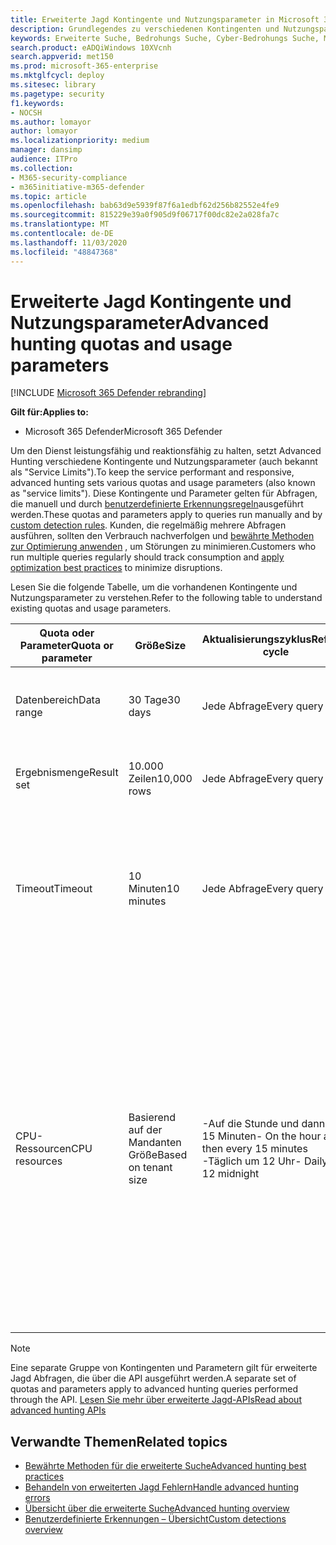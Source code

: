 ```yaml
---
title: Erweiterte Jagd Kontingente und Nutzungsparameter in Microsoft 365 Defender
description: Grundlegendes zu verschiedenen Kontingenten und Nutzungsparametern (Service Limits), mit denen der erweiterte Jagd Dienst reaktionsfähig bleibt
keywords: Erweiterte Suche, Bedrohungs Suche, Cyber-Bedrohungs Suche, Microsoft Threat Protection, Microsoft 365, MTP, m365, Suche, Abfrage, Telemetrie, Schema, Kusto, CPU-Grenze, Abfrage Grenzwert, Ressourcen, maximale Ergebnisse, Kontingent, Parameter, Zuweisung
search.product: eADQiWindows 10XVcnh
search.appverid: met150
ms.prod: microsoft-365-enterprise
ms.mktglfcycl: deploy
ms.sitesec: library
ms.pagetype: security
f1.keywords:
- NOCSH
ms.author: lomayor
author: lomayor
ms.localizationpriority: medium
manager: dansimp
audience: ITPro
ms.collection:
- M365-security-compliance
- m365initiative-m365-defender
ms.topic: article
ms.openlocfilehash: bab63d9e5939f87f6a1edbf62d256b82552e4fe9
ms.sourcegitcommit: 815229e39a0f905d9f06717f00dc82e2a028fa7c
ms.translationtype: MT
ms.contentlocale: de-DE
ms.lasthandoff: 11/03/2020
ms.locfileid: "48847368"
---
```

# <a name="advanced-hunting-quotas-and-usage-parameters"></a><span data-ttu-id="27688-104">Erweiterte Jagd Kontingente und Nutzungsparameter</span><span class="sxs-lookup"><span data-stu-id="27688-104">Advanced hunting quotas and usage parameters</span></span>

[!INCLUDE [Microsoft 365 Defender rebranding](../includes/microsoft-defender.md)]


<span data-ttu-id="27688-105">**Gilt für:**</span><span class="sxs-lookup"><span data-stu-id="27688-105">**Applies to:**</span></span>
- <span data-ttu-id="27688-106">Microsoft 365 Defender</span><span class="sxs-lookup"><span data-stu-id="27688-106">Microsoft 365 Defender</span></span>

<span data-ttu-id="27688-107">Um den Dienst leistungsfähig und reaktionsfähig zu halten, setzt Advanced Hunting verschiedene Kontingente und Nutzungsparameter (auch bekannt als "Service Limits").</span><span class="sxs-lookup"><span data-stu-id="27688-107">To keep the service performant and responsive, advanced hunting sets various quotas and usage parameters (also known as "service limits").</span></span> <span data-ttu-id="27688-108">Diese Kontingente und Parameter gelten für Abfragen, die manuell und durch [benutzerdefinierte Erkennungsregeln](custom-detection-rules.md)ausgeführt werden.</span><span class="sxs-lookup"><span data-stu-id="27688-108">These quotas and parameters apply to queries run manually and by [custom detection rules](custom-detection-rules.md).</span></span> <span data-ttu-id="27688-109">Kunden, die regelmäßig mehrere Abfragen ausführen, sollten den Verbrauch nachverfolgen und [bewährte Methoden zur Optimierung anwenden](advanced-hunting-best-practices.md) , um Störungen zu minimieren.</span><span class="sxs-lookup"><span data-stu-id="27688-109">Customers who run multiple queries regularly should track consumption and [apply optimization best practices](advanced-hunting-best-practices.md) to minimize disruptions.</span></span>

<span data-ttu-id="27688-110">Lesen Sie die folgende Tabelle, um die vorhandenen Kontingente und Nutzungsparameter zu verstehen.</span><span class="sxs-lookup"><span data-stu-id="27688-110">Refer to the following table to understand existing quotas and usage parameters.</span></span>

| <span data-ttu-id="27688-111">Quota oder Parameter</span><span class="sxs-lookup"><span data-stu-id="27688-111">Quota or parameter</span></span> | <span data-ttu-id="27688-112">Größe</span><span class="sxs-lookup"><span data-stu-id="27688-112">Size</span></span> | <span data-ttu-id="27688-113">Aktualisierungszyklus</span><span class="sxs-lookup"><span data-stu-id="27688-113">Refresh cycle</span></span> | <span data-ttu-id="27688-114">Beschreibung</span><span class="sxs-lookup"><span data-stu-id="27688-114">Description</span></span> |
|--|--|--|--|
| <span data-ttu-id="27688-115">Datenbereich</span><span class="sxs-lookup"><span data-stu-id="27688-115">Data range</span></span> | <span data-ttu-id="27688-116">30 Tage</span><span class="sxs-lookup"><span data-stu-id="27688-116">30 days</span></span> | <span data-ttu-id="27688-117">Jede Abfrage</span><span class="sxs-lookup"><span data-stu-id="27688-117">Every query</span></span> | <span data-ttu-id="27688-118">Jede Abfrage kann Daten von bis zu den letzten 30 Tagen nachschlagen.</span><span class="sxs-lookup"><span data-stu-id="27688-118">Each query can look up data from up to the past 30 days.</span></span> |
| <span data-ttu-id="27688-119">Ergebnismenge</span><span class="sxs-lookup"><span data-stu-id="27688-119">Result set</span></span> | <span data-ttu-id="27688-120">10.000 Zeilen</span><span class="sxs-lookup"><span data-stu-id="27688-120">10,000 rows</span></span> | <span data-ttu-id="27688-121">Jede Abfrage</span><span class="sxs-lookup"><span data-stu-id="27688-121">Every query</span></span> | <span data-ttu-id="27688-122">Jede Abfrage kann bis zu 10.000 Datensätze zurückgeben.</span><span class="sxs-lookup"><span data-stu-id="27688-122">Each query can return up to 10,000 records.</span></span> |
| <span data-ttu-id="27688-123">Timeout</span><span class="sxs-lookup"><span data-stu-id="27688-123">Timeout</span></span> | <span data-ttu-id="27688-124">10 Minuten</span><span class="sxs-lookup"><span data-stu-id="27688-124">10 minutes</span></span> | <span data-ttu-id="27688-125">Jede Abfrage</span><span class="sxs-lookup"><span data-stu-id="27688-125">Every query</span></span> | <span data-ttu-id="27688-126">Jede Abfrage kann bis zu 10 Minuten lang ausgeführt werden.</span><span class="sxs-lookup"><span data-stu-id="27688-126">Each query can run for up to 10 minutes.</span></span> <span data-ttu-id="27688-127">Wenn der Dienst nicht innerhalb von 10 Minuten abgeschlossen ist, wird ein Fehler angezeigt.</span><span class="sxs-lookup"><span data-stu-id="27688-127">If it does not complete within 10 minutes, the service displays an error.</span></span>
| <span data-ttu-id="27688-128">CPU-Ressourcen</span><span class="sxs-lookup"><span data-stu-id="27688-128">CPU resources</span></span> | <span data-ttu-id="27688-129">Basierend auf der Mandanten Größe</span><span class="sxs-lookup"><span data-stu-id="27688-129">Based on tenant size</span></span> | <span data-ttu-id="27688-130">-Auf die Stunde und dann alle 15 Minuten</span><span class="sxs-lookup"><span data-stu-id="27688-130">- On the hour and then every 15 minutes</span></span><br><span data-ttu-id="27688-131">-Täglich um 12 Uhr</span><span class="sxs-lookup"><span data-stu-id="27688-131">- Daily at 12 midnight</span></span> | <span data-ttu-id="27688-132">Der Dienst erzwingt das tägliche und das 15-minütige Kontingent separat.</span><span class="sxs-lookup"><span data-stu-id="27688-132">The service enforces the daily and the 15-minute quota separately.</span></span> <span data-ttu-id="27688-133">Für jedes Kontingent wird bei jeder Ausführung einer Abfrage ein [Fehler angezeigt](advanced-hunting-errors.md) , und der Mandant hat mehr als 10% der zugeordneten Ressourcen verbraucht.</span><span class="sxs-lookup"><span data-stu-id="27688-133">For each quota, the [portal displays an error](advanced-hunting-errors.md) whenever a query runs and the tenant has consumed over 10% of allocated resources.</span></span> <span data-ttu-id="27688-134">Abfragen werden blockiert, wenn der Mandant 100% bis nach dem nächsten täglichen oder 15-minütigen Zyklus erreicht hat.</span><span class="sxs-lookup"><span data-stu-id="27688-134">Queries are blocked if the tenant has reached 100% until after the next daily or 15-minute cycle.</span></span> |

>[!NOTE] 
><span data-ttu-id="27688-135">Eine separate Gruppe von Kontingenten und Parametern gilt für erweiterte Jagd Abfragen, die über die API ausgeführt werden.</span><span class="sxs-lookup"><span data-stu-id="27688-135">A separate set of quotas and parameters apply to advanced hunting queries performed through the API.</span></span> [<span data-ttu-id="27688-136">Lesen Sie mehr über erweiterte Jagd-APIs</span><span class="sxs-lookup"><span data-stu-id="27688-136">Read about advanced hunting APIs</span></span>](https://docs.microsoft.com/microsoft-365/security/mtp/api-advanced-hunting)

## <a name="related-topics"></a><span data-ttu-id="27688-137">Verwandte Themen</span><span class="sxs-lookup"><span data-stu-id="27688-137">Related topics</span></span>

- [<span data-ttu-id="27688-138">Bewährte Methoden für die erweiterte Suche</span><span class="sxs-lookup"><span data-stu-id="27688-138">Advanced hunting best practices</span></span>](advanced-hunting-best-practices.md)
- [<span data-ttu-id="27688-139">Behandeln von erweiterten Jagd Fehlern</span><span class="sxs-lookup"><span data-stu-id="27688-139">Handle advanced hunting errors</span></span>](advanced-hunting-errors.md)
- [<span data-ttu-id="27688-140">Übersicht über die erweiterte Suche</span><span class="sxs-lookup"><span data-stu-id="27688-140">Advanced hunting overview</span></span>](advanced-hunting-overview.md)
- [<span data-ttu-id="27688-141">Benutzerdefinierte Erkennungen – Übersicht</span><span class="sxs-lookup"><span data-stu-id="27688-141">Custom detections overview</span></span>](custom-detections-overview.md)